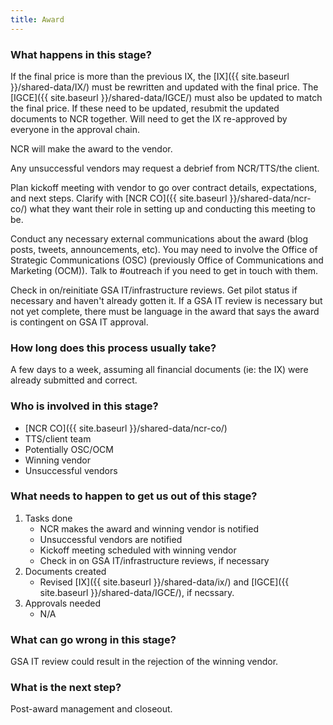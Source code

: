 ```yaml
---
title: Award
---
```


### What happens in this stage? 
If the final price is more than the previous IX, the [IX]({{ site.baseurl }}/shared-data/IX/) must be rewritten and updated with the final price. The [IGCE]({{ site.baseurl }}/shared-data/IGCE/) must also be updated to match the final price. If these need to be updated, resubmit the updated documents to NCR together. Will need to get the IX re-approved by everyone in the approval chain.

NCR will make the award to the vendor.

Any unsuccessful vendors may request a debrief from NCR/TTS/the client.

Plan kickoff meeting with vendor to go over contract details, expectations, and next steps. Clarify with [NCR CO]({{ site.baseurl }}/shared-data/ncr-co/) what they want their role in setting up and conducting this meeting to be. 

Conduct any necessary external communications about the award (blog posts, tweets, announcements, etc). You may need to involve the Office of Strategic Communications (OSC) (previously Office of Communications and Marketing (OCM)). Talk to #outreach if you need to get in touch with them.

Check in on/reinitiate GSA IT/infrastructure reviews. Get pilot status if necessary and haven't already gotten it. If a GSA IT review is necessary but not yet complete, there must be language in the award that says the award is contingent on GSA IT approval.

### How long does this process usually take?
A few days to a week, assuming all financial documents (ie: the IX) were already submitted and correct.

### Who is involved in this stage? 
- [NCR CO]({{ site.baseurl }}/shared-data/ncr-co/)
- TTS/client team
- Potentially OSC/OCM
- Winning vendor
- Unsuccessful vendors

### What needs to happen to get us out of this stage? 
1. Tasks done
	- NCR makes the award and winning vendor is notified
	- Unsuccessful vendors are notified
	- Kickoff meeting scheduled with winning vendor
	- Check in on GSA IT/infrastructure reviews, if necessary
2. Documents created
	- Revised [IX]({{ site.baseurl }}/shared-data/ix/) and [IGCE]({{ site.baseurl }}/shared-data/IGCE/), if necssary.
3. Approvals needed
	- N/A

### What can go wrong in this stage? 
GSA IT review could result in the rejection of the winning vendor. 

### What is the next step?
Post-award management and closeout. 
